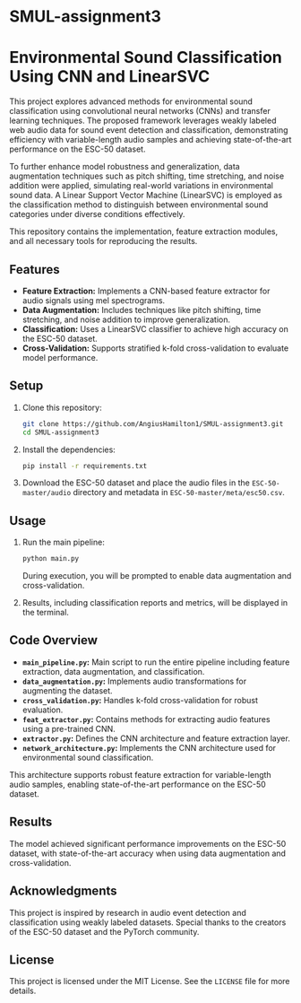 # SMUL-assignment3

# Environmental Sound Classification Using CNN and LinearSVC

This project explores advanced methods for environmental sound classification using convolutional neural networks (CNNs) and transfer learning techniques. The proposed framework leverages weakly labeled web audio data for sound event detection and classification, demonstrating efficiency with variable-length audio samples and achieving state-of-the-art performance on the ESC-50 dataset. 

To further enhance model robustness and generalization, data augmentation techniques such as pitch shifting, time stretching, and noise addition were applied, simulating real-world variations in environmental sound data. A Linear Support Vector Machine (LinearSVC) is employed as the classification method to distinguish between environmental sound categories under diverse conditions effectively.

This repository contains the implementation, feature extraction modules, and all necessary tools for reproducing the results.

## Features
- **Feature Extraction:** Implements a CNN-based feature extractor for audio signals using mel spectrograms.
- **Data Augmentation:** Includes techniques like pitch shifting, time stretching, and noise addition to improve generalization.
- **Classification:** Uses a LinearSVC classifier to achieve high accuracy on the ESC-50 dataset.
- **Cross-Validation:** Supports stratified k-fold cross-validation to evaluate model performance.

## Setup

1. Clone this repository:
   ```bash
   git clone https://github.com/AngiusHamilton1/SMUL-assignment3.git
   cd SMUL-assignment3
   ```
2. Install the dependencies:
   ```bash
   pip install -r requirements.txt
   ```

3. Download the ESC-50 dataset and place the audio files in the `ESC-50-master/audio` directory and metadata in `ESC-50-master/meta/esc50.csv`.

## Usage

1. Run the main pipeline:
   ```bash
   python main.py
   ```
   During execution, you will be prompted to enable data augmentation and cross-validation.

2. Results, including classification reports and metrics, will be displayed in the terminal.

## Code Overview

- **`main_pipeline.py`:** Main script to run the entire pipeline including feature extraction, data augmentation, and classification.
- **`data_augmentation.py`:** Implements audio transformations for augmenting the dataset.
- **`cross_validation.py`:** Handles k-fold cross-validation for robust evaluation.
- **`feat_extractor.py`:** Contains methods for extracting audio features using a pre-trained CNN.
- **`extractor.py`:** Defines the CNN architecture and feature extraction layer.
- **`network_architecture.py`:** Implements the CNN architecture used for environmental sound classification.

This architecture supports robust feature extraction for variable-length audio samples, enabling state-of-the-art performance on the ESC-50 dataset.

## Results
The model achieved significant performance improvements on the ESC-50 dataset, with state-of-the-art accuracy when using data augmentation and cross-validation.

## Acknowledgments
This project is inspired by research in audio event detection and classification using weakly labeled datasets. Special thanks to the creators of the ESC-50 dataset and the PyTorch community. 

## License
This project is licensed under the MIT License. See the `LICENSE` file for more details.
